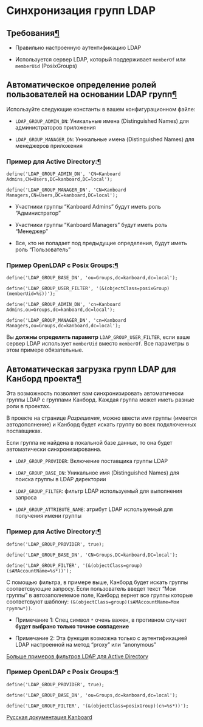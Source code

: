 Синхронизация групп LDAP
========================



Требования[¶](#requirements "Ссылка на этот заголовок")
-------------------------------------------------------



-   Правильно настроенную аутентификацию LDAP



-   Используется сервер LDAP, который поддерживает `memberOf` или `memberUid` (PosixGroups)



Автоматическое определение ролей пользователей на основании LDAP групп[¶](#define-automatically-user-roles-based-on-ldap-groups "Ссылка на этот заголовок")
-----------------------------------------------------------------------------------------------------------------------------------------------------------



Используйте следующие константы в вашем конфигурационном файле:



-   `LDAP_GROUP_ADMIN_DN`: Уникальные имена (Distinguished Names) для администраторов приложения



-   `LDAP_GROUP_MANAGER_DN`: Уникальные имена (Distinguished Names) для менеджеров приложения



### Пример для Active Directory:[¶](#example-for-active-directory "Ссылка на этот заголовок")



    define('LDAP_GROUP_ADMIN_DN', 'CN=Kanboard Admins,CN=Users,DC=kanboard,DC=local');

    define('LDAP_GROUP_MANAGER_DN', 'CN=Kanboard Managers,CN=Users,DC=kanboard,DC=local');



-   Участники группы “Kanboard Admins” будут иметь роль “Администратор”



-   Участники группы “Kanboard Managers” будут иметь роль “Менеджер”



-   Все, кто не попадает под предыдущие определения, будут иметь роль “Пользователь”



### Пример OpenLDAP с Posix Groups:[¶](#example-for-openldap-with-posix-groups "Ссылка на этот заголовок")



    define('LDAP_GROUP_BASE_DN', 'ou=Groups,dc=kanboard,dc=local');

    define('LDAP_GROUP_USER_FILTER', '(&(objectClass=posixGroup)(memberUid=%s))');

    define('LDAP_GROUP_ADMIN_DN', 'cn=Kanboard Admins,ou=Groups,dc=kanboard,dc=local');

    define('LDAP_GROUP_MANAGER_DN', 'cn=Kanboard Managers,ou=Groups,dc=kanboard,dc=local');



Вы **должны определить параметр** `LDAP_GROUP_USER_FILTER`, если ваше сервер LDAP использует `memberUid` вместо `memberOf`. Все параметры в этом примере обязательные.



Автоматическая загрузка групп LDAP для Канборд проекта[¶](#automatically-load-ldap-groups-for-project-permissions "Ссылка на этот заголовок")
---------------------------------------------------------------------------------------------------------------------------------------------



Эта возможность позволяет вам синхронизировать автоматически группы LDAP с группами Канборд. Каждая группа может иметь разные роли в проектах.



В проекте на странице *Разрешения*, можно ввести имя группы (имеется автодополнение) и Канборд будет искать группу во всех подключенных поставщиках.



Если группа не найдена в локальной базе данных, то она будет автоматически синхронизированна.



-   `LDAP_GROUP_PROVIDER`: Включение поставщика группы LDAP



-   `LDAP_GROUP_BASE_DN`: Уникальное имя (Distinguished Names) для поиска группы в LDAP директории



-   `LDAP_GROUP_FILTER`: фильтр LDAP используемый для выполнения запроса



-   `LDAP_GROUP_ATTRIBUTE_NAME`: атрибут LDAP используемый для получения имени группы



### Пример для Active Directory:[¶](#id1 "Ссылка на этот заголовок")



    define('LDAP_GROUP_PROVIDER', true);

    define('LDAP_GROUP_BASE_DN', 'CN=Groups,DC=kanboard,DC=local');

    define('LDAP_GROUP_FILTER', '(&(objectClass=group)(sAMAccountName=%s*))');



С помощью фильтра, в примере выше, Канборд будет искать группы соответсвующие запросу. Если пользователь введет текст “Мои группы” в автозаполняемое поле, Канборд вернет все группы которые соответсвуют шаблону: `(&(objectClass=group)(sAMAccountName=Мои группы*))`.



-   Примечание 1: Спец символ `*` очень важен, в противном случает **будет выбрано только точное совпадение**



-   Примечание 2: Эта функция возможна только с аутентификацией LDAP настроенной на метод “proxy” или “anonymous”



[Больше примеров фильтров LDAP для Active Directory](http://social.technet.microsoft.com/wiki/contents/articles/5392.active-directory-ldap-syntax-filters.aspx)



### Пример OpenLDAP с Posix Groups:[¶](#id2 "Ссылка на этот заголовок")



    define('LDAP_GROUP_PROVIDER', true);

    define('LDAP_GROUP_BASE_DN', 'ou=Groups,dc=kanboard,dc=local');

    define('LDAP_GROUP_FILTER', '(&(objectClass=posixGroup)(cn=%s*))');






[Русская документация Kanboard](http://kanboard.ru/doc/)

